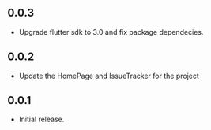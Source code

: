 ## 0.0.3

* Upgrade flutter sdk to 3.0 and fix package dependecies.

## 0.0.2

* Update the HomePage and IssueTracker for the project

## 0.0.1

* Initial release.
